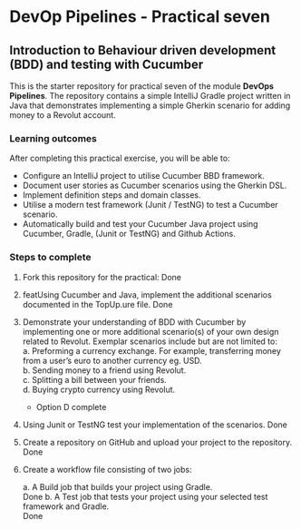  # DevOp Pipelines - Practical seven

## Introduction to Behaviour driven development (BDD) and testing with Cucumber

This is the starter repository for practical seven of the module **DevOps Pipelines**. The repository contains a simple IntelliJ Gradle project written in Java that demonstrates implementing a simple Gherkin scenario for adding money to a Revolut account. 

### Learning outcomes

After completing this practical exercise, you will be able to:  

- Configure an IntelliJ project to utilise Cucumber BBD framework.
- Document user stories as Cucumber scenarios using the Gherkin DSL.
- Implement definition steps and domain classes.
- Utilise a modern test framework (Junit / TestNG) to test a Cucumber scenario.
- Automatically build and test your Cucumber Java project using Cucumber, Gradle, (Junit or TestNG) and Github Actions.  

### Steps to complete

1. Fork this repository for the practical: 
    Done 
2. featUsing Cucumber and Java, implement the additional scenarios documented in the TopUp.ure file.
    Done
3. Demonstrate your understanding of BDD with Cucumber by implementing one or more additional scenario(s) of your own design related to Revolut. Exemplar scenarios include but are not limited to:  
   a.  Preforming a currency exchange. For example, transferring money from a user’s euro to another currency eg. USD.  
   b.  Sending money to a friend using Revolut.  
   c.  Splitting a bill between your friends.  
   d.  Buying crypto currency using Revolut.  
    - Option D complete

4. Using Junit or TestNG test your implementation of the scenarios.
    Done
5. Create a repository on GitHub and upload your project to the repository.
    Done
6. Create a workflow file consisting of two jobs:  

    a. A Build job that builds your project using Gradle.  
        Done
    b. A Test job that tests your project using your selected test framework and Gradle.  
        Done
